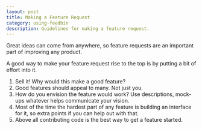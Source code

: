 ```yaml
---
layout: post
title: Making a Feature Request
category: using-feedbin
description: Guidelines for making a feature request.
---
```


Great ideas can come from anywhere, so feature requests are an important part of improving any product.

A good way to make your feature request rise to the top is by putting a bit of effort into it.

1. Sell it! Why would this make a good feature?
2. Good features should appeal to many. Not just you.
3. How do you envision the feature would work? Use descriptions, mock-ups whatever helps communicate your vision.
4. Most of the time the hardest part of any feature is building an interface for it, so extra points if you can help out with that.
4. Above all contributing code is the best way to get a feature started.